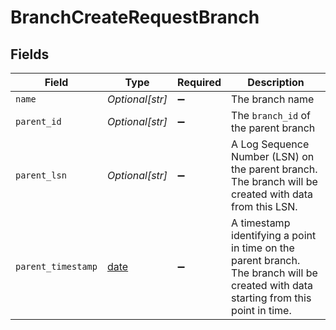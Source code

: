 # BranchCreateRequestBranch


## Fields

| Field                                                                                                                                 | Type                                                                                                                                  | Required                                                                                                                              | Description                                                                                                                           |
| ------------------------------------------------------------------------------------------------------------------------------------- | ------------------------------------------------------------------------------------------------------------------------------------- | ------------------------------------------------------------------------------------------------------------------------------------- | ------------------------------------------------------------------------------------------------------------------------------------- |
| `name`                                                                                                                                | *Optional[str]*                                                                                                                       | :heavy_minus_sign:                                                                                                                    | The branch name<br/>                                                                                                                  |
| `parent_id`                                                                                                                           | *Optional[str]*                                                                                                                       | :heavy_minus_sign:                                                                                                                    | The `branch_id` of the parent branch<br/>                                                                                             |
| `parent_lsn`                                                                                                                          | *Optional[str]*                                                                                                                       | :heavy_minus_sign:                                                                                                                    | A Log Sequence Number (LSN) on the parent branch. The branch will be created with data from this LSN.<br/>                            |
| `parent_timestamp`                                                                                                                    | [date](https://docs.python.org/3/library/datetime.html#date-objects)                                                                  | :heavy_minus_sign:                                                                                                                    | A timestamp identifying a point in time on the parent branch. The branch will be created with data starting from this point in time.<br/> |